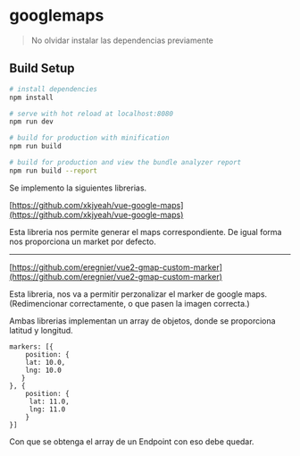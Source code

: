 # googlemaps

> No olvidar instalar las dependencias previamente

## Build Setup

```bash
# install dependencies
npm install

# serve with hot reload at localhost:8080
npm run dev

# build for production with minification
npm run build

# build for production and view the bundle analyzer report
npm run build --report
```

Se implemento la siguientes librerias.

[https://github.com/xkjyeah/vue-google-maps](https://github.com/xkjyeah/vue-google-maps)

Esta libreria nos permite generar el maps correspondiente. De igual forma nos proporciona un market por defecto.

----------------------------------------------------------------------------------------------------------------------------------------------------------------------------------------------------

[https://github.com/eregnier/vue2-gmap-custom-marker](https://github.com/eregnier/vue2-gmap-custom-marker)

Esta libreria, nos va a permitir perzonalizar el marker de google maps. \(Redimencionar correctamente, o que pasen la imagen correcta.\)

Ambas librerias implementan un array de objetos, donde se proporciona latitud y longitud.

```
markers: [{
    position: {
    lat: 10.0,
    lng: 10.0
   }
}, {
    position: {
     lat: 11.0,
     lng: 11.0
    }
}]
```

Con que se obtenga el array de un Endpoint con eso debe quedar.

